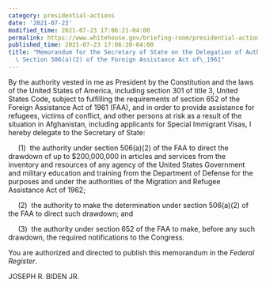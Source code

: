 ```yaml
---
category: presidential-actions
date: '2021-07-23'
modified_time: 2021-07-23 17:06:21-04:00
permalink: https://www.whitehouse.gov/briefing-room/presidential-actions/2021/07/23/memorandum-for-the-secretary-of-state-on-the-delegation-of-authority-under-section-506a2-of-the-foreign-assistance-act-of-1961/
published_time: 2021-07-23 17:06:20-04:00
title: "Memorandum for the Secretary of State on the Delegation of Authority Under\
  \ Section 506(a)(2) of the Foreign Assistance Act of\_1961"
---
```

 
By the authority vested in me as President by the Constitution and the
laws of the United States of America, including section 301 of title 3,
United States Code, subject to fulfilling the requirements of section
652 of the Foreign Assistance Act of 1961 (FAA), and in order to provide
assistance for refugees, victims of conflict, and other persons at risk
as a result of the situation in Afghanistan, including applicants for
Special Immigrant Visas, I hereby delegate to the Secretary of State:

     (1)  the authority under section 506(a)(2) of the FAA to direct the
drawdown of up to $200,000,000 in articles and services from the
inventory and resources of any agency of the United States Government
and military education and training from the Department of Defense for
the purposes and under the authorities of the Migration and Refugee
Assistance Act of 1962;  
  
     (2)  the authority to make the determination under
section 506(a)(2) of the FAA to direct such drawdown; and  
  
     (3)  the authority under section 652 of the FAA to make, before any
such drawdown, the required notifications to the Congress.  
  
You are authorized and directed to publish this memorandum in the
*Federal Register*.

JOSEPH R. BIDEN JR.
